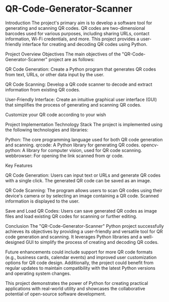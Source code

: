 # QR-Code-Generator-Scanner

Introduction
The project's primary aim is to develop a software tool for generating and scanning QR codes. QR codes are two-dimensional barcodes used for various purposes, including sharing URLs, contact information, Wi-Fi credentials, and more. This project provides a user-friendly interface for creating and decoding QR codes using Python.

Project Overview
Objectives
The main objectives of the "QR-Code-Generator-Scanner" project are as follows:

QR Code Generation: Create a Python program that generates QR codes from text, URLs, or other data input by the user.

QR Code Scanning: Develop a QR code scanner to decode and extract information from existing QR codes.

User-Friendly Interface: Create an intuitive graphical user interface (GUI) that simplifies the process of generating and scanning QR codes.

Customize your QR code according to your wish

Project Implementation
Technology Stack
The project is implemented using the following technologies and libraries:

Python: The core programming language used for both QR code generation and scanning.
qrcode: A Python library for generating QR codes.
opencv-python: A library for computer vision, used for QR code scanning.
webbrowser: For opening the link scanned from qr code.

Key Features

QR Code Generation: Users can input text or URLs and generate QR codes with a single click. The generated QR code can be saved as an image.

QR Code Scanning: The program allows users to scan QR codes using their device's camera or by selecting an image containing a QR code. Scanned information is displayed to the user.

Save and Load QR Codes: Users can save generated QR codes as image files and load existing QR codes for scanning or further editing.

Conclusion
The "QR-Code-Generator-Scanner" Python project successfully achieves its objectives by providing a user-friendly and versatile tool for QR code generation and scanning. It leverages Python libraries and a well-designed GUI to simplify the process of creating and decoding QR codes.

Future enhancements could include support for more QR code formats (e.g., business cards, calendar events) and improved user customization options for QR code design. Additionally, the project could benefit from regular updates to maintain compatibility with the latest Python versions and operating system changes.

This project demonstrates the power of Python for creating practical applications with real-world utility and showcases the collaborative potential of open-source software development.
